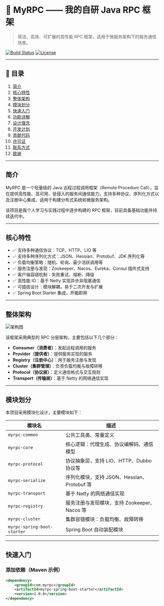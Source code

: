 # 🚀 MyRPC —— 我的自研 Java RPC 框架

> 简洁、高效、可扩展的高性能 RPC 框架，适用于微服务架构下的服务通信场景。

[![Build Status](https://img.shields.io/badge/build-passing-green)](https://github.com/PsvmMan/lio-rpc)
[![License](https://img.shields.io/github/license/PsvmMan/lio-rpc)](LICENSE)

---

## 📌 目录

1. [简介](#简介)
2. [核心特性](#核心特性)
3. [整体架构](#整体架构)
4. [模块划分](#模块划分)
5. [快速入门](#快速入门)
6. [功能详解](#功能详解)
7. [设计理念](#设计理念)
8. [开发计划](#开发计划)
9. [贡献代码](#贡献代码)
10. [许可证](#许可证)
11. [联系方式](#联系方式)
12. [致谢](#致谢)

---

## 简介

MyRPC 是一个轻量级的 Java 远程过程调用框架（Remote Procedure Call），旨在提供高性能、高可用、低侵入的服务间通信能力。支持多种协议、序列化方式以及注册中心集成，适用于构建分布式系统和微服务架构。

该项目是我个人学习与实践过程中逐步构建的 RPC 框架，目前具备基础功能并持续迭代中。

---

## 核心特性

- ✅ 支持多种通信协议：TCP、HTTP、LIO 等
- ✅ 支持多种序列化方式：JSON、Hessian、Protobuf、JDK 序列化等
- ✅ 负载均衡策略：随机、轮询、最少活跃调用等
- ✅ 服务注册与发现：Zookeeper、Nacos、Eureka、Consul 插件式支持
- ✅ 客户端容错机制：失败重试、熔断、降级
- ✅ 高性能 IO：基于 Netty 实现异步非阻塞通信
- ✅ 可插拔设计：模块解耦，易于二次开发与扩展
- ✅ Spring Boot Starter 集成，开箱即用

---

## 整体架构

![架构图](docs/architecture.png)

该框架采用典型的 RPC 分层架构，主要包括以下几个部分：

- **Consumer（消费者）**：发起远程调用的服务
- **Provider（提供者）**：提供服务实现的服务
- **Registry（注册中心）**：用于服务注册与发现
- **Cluster（集群管理）**：负责负载均衡与故障转移
- **Protocol（协议层）**：定义通信格式与交互规则
- **Transport（传输层）**：基于 Netty 的网络通信实现

---

## 模块划分

本项目采用模块化设计，主要模块如下：

| 模块名 | 描述 |
|--------|------|
| `myrpc-common` | 公共工具类、常量定义 |
| `myrpc-core` | 核心逻辑：代理生成、协议编解码、通信模型 |
| `myrpc-protocol` | 协议抽象层，支持 LIO、HTTP、Dubbo 协议等 |
| `myrpc-serialize` | 序列化模块，支持 JSON、Hessian、Protobuf 等 |
| `myrpc-transport` | 基于 Netty 的网络通信实现 |
| `myrpc-registry` | 服务注册与发现模块，支持 Zookeeper、Nacos 等 |
| `myrpc-cluster` | 集群容错模块：负载均衡、故障转移 |
| `myrpc-spring-boot-starter` | Spring Boot 自动装配模块 |

---

## 快速入门

### 添加依赖（Maven 示例）

```xml
<dependency>
    <groupId>com.myrpc</groupId>
    <artifactId>myrpc-spring-boot-starter</artifactId>
    <version>1.0.0</version>
</dependency>